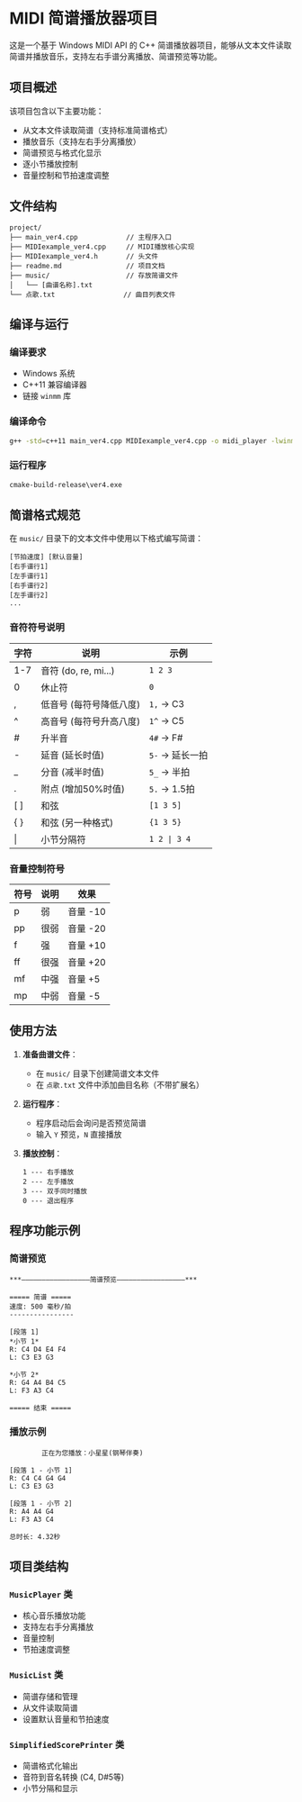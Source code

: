 # MIDI 简谱播放器项目

这是一个基于 Windows MIDI API 的 C++ 简谱播放器项目，能够从文本文件读取简谱并播放音乐，支持左右手谱分离播放、简谱预览等功能。

## 项目概述

该项目包含以下主要功能：
- 从文本文件读取简谱（支持标准简谱格式）
- 播放音乐（支持左右手分离播放）
- 简谱预览与格式化显示
- 逐小节播放控制
- 音量控制和节拍速度调整

## 文件结构

```
project/
├── main_ver4.cpp            // 主程序入口
├── MIDIexample_ver4.cpp     // MIDI播放核心实现
├── MIDIexample_ver4.h       // 头文件
├── readme.md                // 项目文档
├── music/                   // 存放简谱文件
│   └── [曲谱名称].txt
└── 点歌.txt                 // 曲目列表文件
```

## 编译与运行

### 编译要求
- Windows 系统
- C++11 兼容编译器
- 链接 `winmm` 库

### 编译命令
```bash
g++ -std=c++11 main_ver4.cpp MIDIexample_ver4.cpp -o midi_player -lwinmm
```

### 运行程序
```bash
cmake-build-release\ver4.exe
```

## 简谱格式规范

在 `music/` 目录下的文本文件中使用以下格式编写简谱：

```plaintext
[节拍速度] [默认音量]
[右手谱行1]
[左手谱行1]
[右手谱行2]
[左手谱行2]
...
```

### 音符符号说明

| 字符  | 说明                     | 示例            |
|-------|--------------------------|-----------------|
| 1-7   | 音符 (do, re, mi...)     | `1 2 3`         |
| 0     | 休止符                   | `0`             |
| ,     | 低音号 (每符号降低八度)  | `1,` → C3       |
| ^     | 高音号 (每符号升高八度)  | `1^` → C5       |
| #     | 升半音                   | `4#` → F#       |
| -     | 延音 (延长时值)          | `5-` → 延长一拍 |
| _     | 分音 (减半时值)          | `5_` → 半拍     |
| .     | 附点 (增加50%时值)       | `5.` → 1.5拍    |
| [ ]   | 和弦                     | `[1 3 5]`       |
| { }   | 和弦 (另一种格式)        | `{1 3 5}`       |
| \|    | 小节分隔符               | `1 2 \| 3 4`    |

### 音量控制符号

| 符号 | 说明         | 效果       |
|------|--------------|------------|
| p    | 弱           | 音量 -10   |
| pp   | 很弱         | 音量 -20   |
| f    | 强           | 音量 +10   |
| ff   | 很强         | 音量 +20   |
| mf   | 中强         | 音量 +5    |
| mp   | 中弱         | 音量 -5    |

## 使用方法

1. **准备曲谱文件**：
    - 在 `music/` 目录下创建简谱文本文件
    - 在 `点歌.txt` 文件中添加曲目名称（不带扩展名）

2. **运行程序**：
    - 程序启动后会询问是否预览简谱
    - 输入 `Y` 预览，`N` 直接播放

3. **播放控制**：
   ```
   1 --- 右手播放
   2 --- 左手播放
   3 --- 双手同时播放
   0 --- 退出程序
   ```

## 程序功能示例

### 简谱预览
```plaintext
***—————————————————简谱预览—————————————————***

===== 简谱 =====
速度: 500 毫秒/拍
----------------

[段落 1]
*小节 1*
R: C4 D4 E4 F4
L: C3 E3 G3

*小节 2*
R: G4 A4 B4 C5
L: F3 A3 C4

===== 结束 =====
```

### 播放示例
```plaintext
		正在为您播放：小星星(钢琴伴奏)

[段落 1 - 小节 1]
R: C4 C4 G4 G4
L: C3 E3 G3

[段落 1 - 小节 2]
R: A4 A4 G4
L: F3 A3 C4

总时长: 4.32秒
```

## 项目类结构

### `MusicPlayer` 类
- 核心音乐播放功能
- 支持左右手分离播放
- 音量控制
- 节拍速度调整

### `MusicList` 类
- 简谱存储和管理
- 从文件读取简谱
- 设置默认音量和节拍速度

### `SimplifiedScorePrinter` 类
- 简谱格式化输出
- 音符到音名转换 (C4, D#5等)
- 小节分隔和显示
